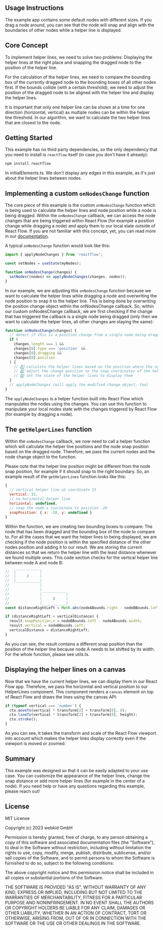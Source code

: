 ## Usage Instructions

The example app contains some default nodes with different sizes. If you drag a node around, you can see that the node will snap and align with the boundaries of other nodes while a helper line is displayed.

## Core Concept

To implement helper lines, we need to solve two problems: Displaying the helper lines at the right place and snapping the dragged node to the position of the helper line.

For the calculation of the helper lines, we need to compare the bounding box of the currently dragged node to the bounding boxes of all other nodes first. If the bounds collide (with a certain threshold), we need to adjust the position of the dragged node to be aligned with the helper line and display the helper lines.

It is important that only one helper line can be shown at a time for one direction (horizontal, vertical) as multiple nodes can be within the helper line threshold. In our algorithm, we want to calculate the two helper lines that are closest to the node.

## Getting Started

This example has no third party dependencies, so the only dependency that you need to install is `reactflow` itself (in case you don't have it already):

```sh
npm install reactflow
```

In initialElements.ts. We don't display any edges in this example, as it's just about the helper lines between nodes.

## Implementing a custom `onNodesChange` function

The core piece of this example is the custom `onNodesChange` function which is being used to calculate the helper lines and node position while a node is being dragged. Within the `onNodesChange` callback, we can access the node changes that are being triggered within React Flow (for example a position change while dragging a node) and apply them to our local state outside of React Flow. If you are not familiar with this concept, yet, you can read more in our [documentation](https://reactflow.dev/learn/getting-started/adding-interactivity).

A typical `onNodesChange` function would look like this:

```js
import { applyNodeChanges } from 'reactflow';

const setNodes = useState(myNodes);

function onNodesChange(changes) {
  setNodes((nodes) => applyNodeChanges(changes, nodes));
}
```

In our example, we are adjusting this `onNodesChange` function because we want to calculate the helper lines while dragging a node and overwriting the node position to snap it to the helper line. This is being done by overwriting the position change object within the onNodesChange callback. So, within our custom onNodesChange callback, we are first checking if the change that has triggered the callback is a single node being dragged (only then we want to calculate the helper lines, all other changes are staying the same):

```js
function onNodesChange(changes) {
  // detect if this is a position change from a single node being dragged
  if (
    changes.length === 1 &&
    changes[0].type === 'position' &&
    changes[0].dragging &&
    changes[0].position
  ) {
    // 1️⃣ calculate the helper lines based on the position where the node has been dragged
    // 2️⃣ adjust the change position to the snap coordinates of the helper line, will be applied later
    // 3️⃣ set the state of the helper lines to display them
  }
  // applyNodeChanges (will apply the modified change object, too)
}
```

The `applyNodeChanges` is a helper function built into React Flow which manipulates the nodes using the changes. You can use this function to manipulate your local nodes state with the changes triggered by React Flow (for example by dragging a node).

## The `getHelperLines` function

Within the `onNodesChange` callback, we now need to call a helper function which will calculate the helper line positions and the node snap position based on the dragged node. Therefore, we pass the current nodes and the node change object to the function.

Please note that the helper line position might be different from the node snap position, for example if it should snap to the right boundary. So, an example result of the `getHelperLines` function looks like this:

```js
{
  // vertical helper line at coordinate 15
  vertical: 15,
  // no horizontal helper line
  horizontal: undefined,
  // snap the node x coordinate to position -20
  snapPosition: { x: -20, y: undefined }
}
```

Within the function, we are creating two bounding boxes to compare: The node that has been dragged and the bounding box of the node to compare to. For all the cases that we want the helper lines to being displayed, we are checking if the node position is within the specified distance of the other nodes position and adding it to our result. We are storing the current distances so that we return the helper line with the least distance whenever we found multiple ones. This code section checks for the vertical helper line between node A and node B:

```js
//  |‾‾‾‾‾‾‾‾‾‾‾|
//  |     A     |
//  |___________|
//              |
//              |
//              |‾‾‾‾‾‾‾‾‾‾‾|
//              |     B     |
//              |___________|
const distanceRightLeft = Math.abs(nodeABounds.right - nodeBBounds.left);

if (distanceRightLeft < verticalDistance) {
  result.snapPosition.x = nodeBBounds.left - nodeABounds.width;
  result.vertical = nodeBBounds.left;
  verticalDistance = distanceRightLeft;
}
```

As you can see, the result contains a different snap position than the position of the helper line because node A needs to be shifted by its width. For the whole function, please see utils.ts.

## Displaying the helper lines on a canvas

Now that we have the current helper lines, we can display them in our React Flow app. Therefore, we pass the horizontal and vertical position to our HelperLines component. This component renders a `canvas` element on top of React Flow and draws the lines using the canvas API:

```js
if (typeof vertical === 'number') {
  ctx.moveTo(vertical * transform[2] + transform[0], 0);
  ctx.lineTo(vertical * transform[2] + transform[0], height);
  ctx.stroke();
}
```

As you can see, it takes the transform and scale of the React Flow viewport into account which makes the helper lines display correctly even if the viewport is moved or zoomed.

## Summary

This example was designed so that it can be easily adapted to your use case. You can customize the appearance of the helper lines, change the snap distance or add more helper lines (for example in the center of a node). If you need help or have any questions regarding this example, please reach out!

## License

MIT License

Copyright (c) 2023 webkid GmbH

Permission is hereby granted, free of charge, to any person obtaining a copy
of this software and associated documentation files (the "Software"), to deal
in the Software without restriction, including without limitation the rights
to use, copy, modify, merge, publish, distribute, sublicense, and/or sell
copies of the Software, and to permit persons to whom the Software is
furnished to do so, subject to the following conditions:

The above copyright notice and this permission notice shall be included in all
copies or substantial portions of the Software.

THE SOFTWARE IS PROVIDED "AS IS", WITHOUT WARRANTY OF ANY KIND, EXPRESS OR
IMPLIED, INCLUDING BUT NOT LIMITED TO THE WARRANTIES OF MERCHANTABILITY,
FITNESS FOR A PARTICULAR PURPOSE AND NONINFRINGEMENT. IN NO EVENT SHALL THE
AUTHORS OR COPYRIGHT HOLDERS BE LIABLE FOR ANY CLAIM, DAMAGES OR OTHER
LIABILITY, WHETHER IN AN ACTION OF CONTRACT, TORT OR OTHERWISE, ARISING FROM,
OUT OF OR IN CONNECTION WITH THE SOFTWARE OR THE USE OR OTHER DEALINGS IN THE
SOFTWARE.

